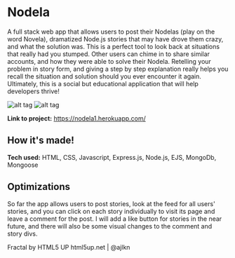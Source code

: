 # Nodela

A full stack web app that allows users to post their Nodelas (play on the word Novela), dramatized Node.js stories that may
have drove them crazy, and what the solution was. This is a perfect tool to look back at situations that really had you stumped. 
Other users can chime in to share similar accounts, and how they were able to solve their Nodela. Retelling your problem in story form,
and giving a step by step explanation really helps you recall the situation and solution should you ever encounter it again.
Ultimately, this is a social but educational application that will help developers thrive! 

![alt tag](https://i.ibb.co/QFTz0BX/Nodela.png)
![alt tag](https://i.ibb.co/s3J3d2t/profile.png)

**Link to project:** https://nodela1.herokuapp.com/

## How it's made!
**Tech used:** HTML, CSS, Javascript, Express.js, Node.js, EJS, MongoDb, Mongoose

## Optimizations

So far the app allows users to post stories, look at the feed for all users' stories, and you can click on each story individually to visit 
its page and leave a comment for the post. I will add a like button for stories in the near future, and there will also be some visual
changes to the comment and story divs.


Fractal by HTML5 UP
html5up.net | @ajlkn
